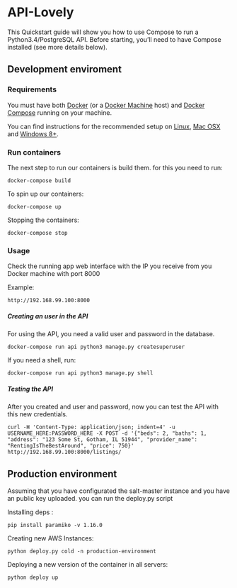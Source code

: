 # API-Lovely
 
This Quickstart guide will show you how to use Compose to run a Python3.4/PostgreSQL API. Before starting, you’ll need to have Compose installed (see more details below).

 
## Development enviroment 
### Requirements

You must have both [Docker](https://docs.docker.com/) (or a
[Docker Machine](https://docs.docker.com/machine/) host) and
[Docker Compose](https://docs.docker.com/compose/) running on your machine.

You can find instructions for the recommended setup on
[Linux](https://docs.docker.com), [Mac OSX](https://docs.docker.com) and
[Windows 8+](https://docs.docker.com).


### Run containers

The next step to run our containers is build them. for this
you need to run:

	docker-compose build

To spin up our containers:

	docker-compose up

Stopping the containers:

	docker-compose stop

### Usage

Check the running app web interface with the IP you receive from you Docker machine with port 8000

Example:
	
	http://192.168.99.100:8000


##### Creating an user in the API
For using the API, you need a valid user and password in the database.

	docker-compose run api python3 manage.py createsuperuser
	
If you need a shell, run:

	docker-compose run api python3 manage.py shell
	
##### Testing the API
After you created and user and password, now you can test the API with this new credentials.

	curl -H 'Content-Type: application/json; indent=4' -u USERNAME_HERE:PASSWORD_HERE -X POST -d '{"beds": 2, "baths": 1, "address": "123 Some St, Gotham, IL 51944", "provider_name": "RentingIsTheBestAround", "price": 750}' http://192.168.99.100:8000/listings/

## Production environment 
Assuming that you have configurated the salt-master instance and you have an public key uploaded. you can run the deploy.py script

Installing deps :

	pip install paramiko -v 1.16.0
 
Creating new AWS Instances:
	
	python deploy.py cold -n production-environment

Deploying a new version of the container in all servers:

	python deploy up